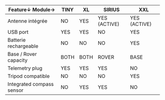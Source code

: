 | Feature↓                                      Module→ | TINY | XL   | SIRIUS       | XXL          |
|-------------------------------------------------------|------|------|--------------|--------------|
| Antenne intégrée                                      | NO   | YES  | YES (ACTIVE) | YES (ACTIVE) |
| USB port                                              | YES  | YES  | NO           | YES          |
| Batterie rechargeable                                 | NO   | NO   | NO           | YES          |
| Base / Rover capacity                                 | BOTH | BOTH | ROVER        | BASE         |
| Telemetry plug                                        | YES  | YES  | YES          | NO           |
| Tripod compatible                                     | NO   | NO   | NO           | YES          |
| Integrated compass sensor                             | NO   | YES  | YES          | NO           |
